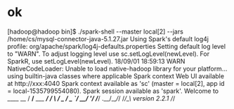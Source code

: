 #  ok
[hadoop@hadoop bin]$ ./spark-shell --master local[2]  --jars /home/cs/mysql-connector-java-5.1.27.jar
Using Spark's default log4j profile: org/apache/spark/log4j-defaults.properties
Setting default log level to "WARN".
To adjust logging level use sc.setLogLevel(newLevel). For SparkR, use setLogLevel(newLevel).
18/09/01 18:59:13 WARN NativeCodeLoader: Unable to load native-hadoop library for your platform... using builtin-java classes where applicable
Spark context Web UI available at http://xxx:4040
Spark context available as 'sc' (master = local[2], app id = local-1535799554080).
Spark session available as 'spark'.
Welcome to
      ____              __
     / __/__  ___ _____/ /__
    _\ \/ _ \/ _ `/ __/  '_/
   /___/ .__/\_,_/_/ /_/\_\   version 2.2.1
      /_/
